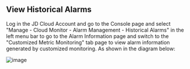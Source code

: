 ## View Historical Alarms

Log in the JD Cloud Account and go to the Console page and select "Manage - Cloud Monitor - Alarm Management - Historical Alarms" in the left menu bar to go to the Alarm Information page and switch to the "Customized Metric Monitoring" tab page to view alarm information generated by customized monitoring. As shown in the diagram below:

![image](https://raw.githubusercontent.com/jdcloudcom/cn/edit/image/Cloud-Monitor/6.%E5%8E%86%E5%8F%B2%E6%8A%A5%E8%AD%A6%E4%BF%A1%E6%81%AF.png)
